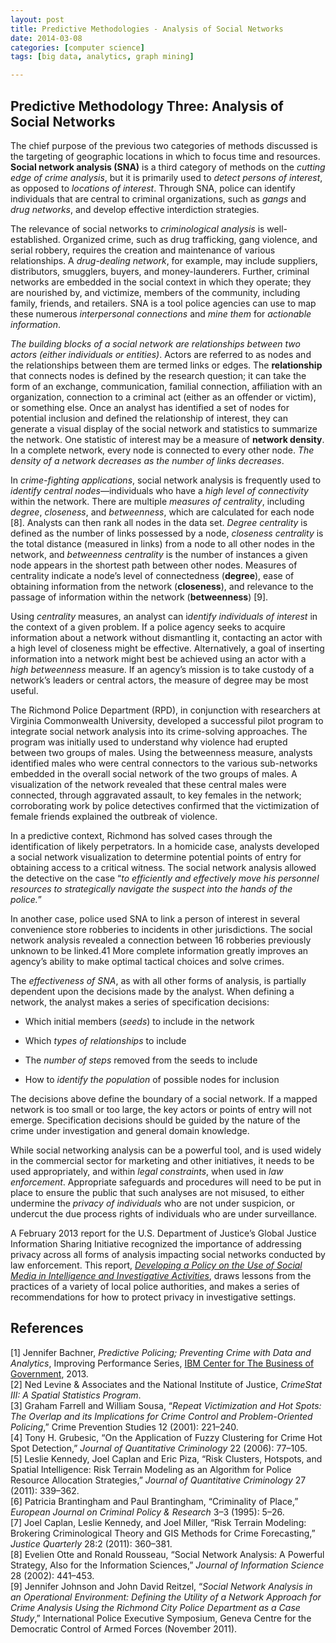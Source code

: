 ```yaml
---
layout: post
title: Predictive Methodologies - Analysis of Social Networks
date: 2014-03-08
categories: [computer science]
tags: [big data, analytics, graph mining]

---
```


Predictive Methodology Three: Analysis of Social Networks
---

The chief purpose of the previous two categories of methods discussed is the targeting of geographic locations in which to focus time and resources. **Social network analysis (SNA)** is a third category of methods on the *cutting edge of crime analysis*, but it is primarily used to *detect persons of interest*, as opposed to *locations of interest*. Through SNA, police can identify individuals that are central to criminal organizations, such as *gangs* and *drug networks*, and develop effective interdiction strategies.

The relevance of social networks to *criminological analysis* is well-established. Organized crime, such as drug trafficking, gang violence, and serial robbery, requires the creation and maintenance of various relationships. A *drug-dealing network*, for example, may include suppliers, distributors, smugglers, buyers, and money-launderers. Further, criminal networks are embedded in the social context in which they operate; they are nourished by, and victimize, members of the community, including family, friends, and retailers. SNA is a tool police agencies can use to map these numerous *interpersonal connections* and *mine them* for *actionable information*.


*The building blocks of a social network are relationships between two actors (either individuals or entities)*. Actors are referred to as nodes and the relationships between them are termed links or edges. The **relationship** that connects nodes is defined by the research question; it can take the form of an exchange, communication, familial connection, affiliation with an organization, connection to a criminal act (either as an offender or victim), or something else. Once an analyst has identified a set of nodes for potential inclusion and defined the relationship of interest, they can generate a visual display of the social network and statistics to summarize the network. One statistic of interest may be a measure of **network density**. In a complete network, every node is connected to every other node. *The density of a network decreases as the number of links decreases*.

In *crime-fighting applications*, social network analysis is frequently used to *identify central nodes*—individuals who have a *high level of connectivity* within the network. There are multiple *measures of centrality*, including *degree*, *closeness*, and *betweenness*, which are calculated for each node [8]. Analysts can then rank all nodes in the data set. *Degree centrality* is defined as the number of links possessed by a node, *closeness centrality* is the total distance (measured in links) from a node to all other nodes in the network, and *betweenness centrality* is the number of instances a given node appears in the shortest path between other nodes. Measures of centrality indicate a node’s level of connectedness (**degree**), ease of obtaining information from the network (**closeness**), and relevance to the passage of information within the network (**betweenness**) [9].


Using *centrality* measures, an analyst can i*dentify individuals of interest* in the context of a given problem. If a police agency seeks to acquire information about a network without dismantling it, contacting an actor with a high level of closeness might be effective. Alternatively, a goal of inserting information into a network might best be achieved using an actor with a *high betweenness* measure. If an agency’s mission is to take custody of a network’s leaders or central actors, the measure of degree may be most useful.


The Richmond Police Department (RPD), in conjunction with researchers at Virginia Commonwealth University, developed a successful pilot program to integrate social network analysis into its crime-solving approaches. The program was initially used to understand why violence had erupted between two groups of males. Using the betweenness measure, analysts identified males who were central connectors to the various sub-networks embedded in the overall social network of the two groups of males. A visualization of the network revealed that these central males were connected, through aggravated assault, to key females in the network; corroborating work by police detectives confirmed that the victimization of female friends explained the outbreak of violence.

In a predictive context, Richmond has solved cases through the identification of likely perpetrators. In a homicide case, analysts developed a social network visualization to determine potential points of entry for obtaining access to a critical witness. The social network analysis allowed the detective on the case “*to efficiently and effectively move his personnel resources to strategically navigate the suspect into the hands of the police.*”


In another case, police used SNA to link a person of interest in several convenience store robberies to incidents in other jurisdictions. The social network analysis revealed a connection between 16 robberies previously unknown to be linked.41 More complete information greatly improves an agency’s ability to make optimal tactical choices and solve crimes.


The *effectiveness of SNA*, as with all other forms of analysis, is partially dependent upon the decisions made by the analyst. When defining a network, the analyst makes a series of specification decisions:


* Which initial members (*seeds*) to include in the network

* Which *types of relationships* to include

* The *number of steps* removed from the seeds to include

* How to *identify the population* of possible nodes for inclusion


The decisions above define the boundary of a social network. If a mapped network is too small or too large, the key actors or points of entry will not emerge. Specification decisions should be guided by the nature of the crime under investigation and general domain knowledge.


While social networking analysis can be a powerful tool, and is used widely in the commercial sector for marketing and other initiatives, it needs to be used appropriately, and within *legal constraints*, when used in *law enforcement*. Appropriate safeguards and procedures will need to be put in place to ensure the public that such analyses are not misused, to either undermine the *privacy of individuals* who are not under suspicion, or undercut the due process rights of individuals who are under surveillance.


A February 2013 report for the U.S. Department of Justice’s Global Justice Information Sharing Initiative recognized the importance of addressing privacy across all forms of analysis impacting social networks conducted by law enforcement. This report, [*Developing a Policy on the Use of Social Media in Intelligence and Investigative Activities*](http://it.ojp.gov/docdownloader.aspx%3Fddid=1826), draws lessons from the practices of a variety of local police authorities, and makes a series of recommendations for how to protect privacy in investigative settings.

References
---
[1] Jennifer Bachner, *Predictive Policing; Preventing Crime with Data and Analytics*, Improving Performance Series, [IBM Center for The Business of Government](http://www.businessofgovernment.org), 2013.  
[2] Ned Levine & Associates and the National Institute of Justice, *CrimeStat III: A Spatial Statistics Program*.  
[3] Graham Farrell and William Sousa, “*Repeat Victimization and Hot Spots: The Overlap and its Implications for Crime Control and
Problem-Oriented Policing*,” Crime Prevention Studies 12 (2001): 221–240.  
[4] Tony H. Grubesic, “On the Application of Fuzzy Clustering for Crime Hot Spot Detection,” *Journal of Quantitative Criminology* 22 (2006): 77–105.  
[5] Leslie Kennedy, Joel Caplan and Eric Piza, “Risk Clusters, Hotspots, and Spatial Intelligence: Risk Terrain Modeling as an Algorithm for Police Resource Allocation Strategies,” *Journal of Quantitative Criminology* 27 (2011): 339–362.  
[6] Patricia Brantingham and Paul Brantingham, “Criminality of Place,” *European Journal on Criminal Policy & Research* 3–3 (1995): 5–26.  
[7] Joel Caplan, Leslie Kennedy, and Joel Miller, “Risk Terrain Modeling: Brokering Criminological Theory and GIS Methods for Crime Forecasting,” *Justice Quarterly* 28:2 (2011): 360–381.  
[8] Evelien Otte and Ronald Rousseau, “Social Network Analysis: A Powerful Strategy, Also for the Information Sciences,” *Journal of Information Science* 28 (2002): 441–453.  
[9] Jennifer Johnson and John David Reitzel, “*Social Network Analysis in an Operational Environment: Defining the Utility of a Network Approach for Crime Analysis Using the Richmond City Police Department as a Case Study*,” International Police Executive Symposium, Geneva Centre for the Democratic Control of Armed Forces (November 2011).